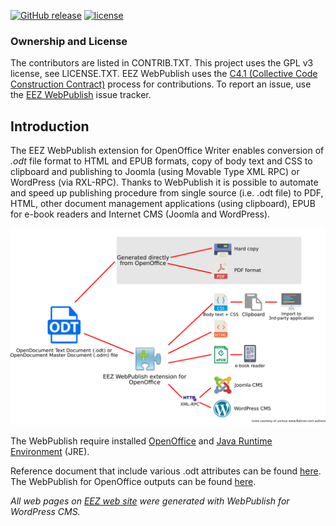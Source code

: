 [![GitHub release](https://img.shields.io/github/release/eez-open/WebPublish.svg)](https://github.com/eez-open/WebPublish/releases)
[![license](https://img.shields.io/github/license/eez-open/WebPublish.svg)](https://github.com/eez-open/WebPublish/blob/master/LICENSE.TXT)

### Ownership and License

The contributors are listed in CONTRIB.TXT. This project uses the GPL v3 license, see LICENSE.TXT.
EEZ WebPublish uses the [C4.1 (Collective Code Construction Contract)](http://rfc.zeromq.org/spec:22) process for contributions.
To report an issue, use the [EEZ WebPublish](https://github.com/eez-open/WebPublish/issues) issue tracker.


## Introduction

The EEZ WebPublish extension for OpenOffice Writer enables conversion of _.odt_ file format to HTML and EPUB formats, copy of body text and CSS to clipboard and publishing to Joomla (using Movable Type XML RPC) or WordPress (via RXL-RPC).
Thanks to WebPublish it is possible to automate and speed up publishing procedure from single source (i.e. .odt file) to PDF, HTML, other document management applications (using clipboard), EPUB for e-book readers and Internet CMS (Joomla and WordPress).
 
![WebPublish overview](doc/images/webpublish_overview.png)
 

The WebPublish require installed [OpenOffice](https://www.openoffice.org/download/) and [Java Runtime Environment](http://www.oracle.com/technetwork/java/javase/overview/index.html) (JRE).

Reference document that include various .odt attributes can be found [here](https://github.com/eez-open/WebPublish/blob/master/doc/EEZ%20WebPublish%20test%20document.odt). The WebPublish for OpenOffice outputs can be found [here](https://github.com/eez-open/WebPublish/tree/master/OpenOffice/test%20outputs).

_All web pages on [EEZ web site](https://www.envox.eu) were generated with WebPublish for WordPress CMS._
